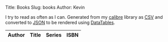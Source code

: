 Title: Books
Slug: books
Author: Kevin

I try to read as often as I can.  Generated from my [calibre](https://calibre-ebook.com/) library as [CSV](/media/library/books.csv) and converted to [JSON](/media/library/books.json) to be rendered using [DataTables](https://datatables.net/examples/ajax/custom_data_flat.html).

<table class="table table-hover table-striped" id="library-table">
		<thead class="thead-light">
				<tr>
						<th>Author</th>
						<th>Title</th>
						<th>Series</th>
						<th>ISBN</th>
				</tr>
		</thead>
</table>

<!--<script src="/theme/js/jquery-3.3.1.min.js"></script>-->
<script src="/theme/js/datatables.min.js"></script>
<script>
		$(document).ready(function() {
				$('#library-table').DataTable({
						colReorder: true,
						fixedHeader: true,
						paging: false,
						ajax: {
								"url": "/media/library/books.json",
								"dataSrc": ""
						},
						columns: [
								{ "data": "authors" },
								{ "data": "title" },
								{ "data": "series" },
								{ "data": "isbn" },
						]
				});
		});
</script>
